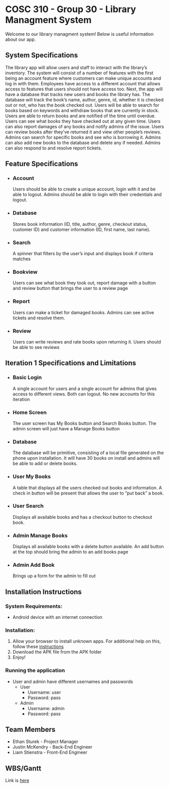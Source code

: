 # **COSC 310 - Group 30 - Library Managment System**
Welcome to our library managment system! Below is useful information about our app.

## **System Specifications**
The library app will allow users and staff to interact with the library’s inventory. The system will consist of a number of features with the first being an account feature where customers can make unique accounts and log in with them. Employees have access to a different account that allows access to features that users should not have access too. Next, the app will have a database that tracks new users and books the library has. The database will track the book’s name, author, genre, id, whether it is checked out or not, who has the book checked out. Users will be able to search for books based on keywords and withdraw books that are currently in stock. Users are able to return books and are notified of the time until overdue. Users can see what books they have checked out at any given time. Users can also report damages of any books and notify admins of the issue. Users can review books after they’ve returned it and view other people’s reviews. Admins can search for specific books and see who is borrowing it. Admins can also add new books to the database and delete any if needed. Admins can also respond to and resolve report tickets.

## **Feature Specifications**
- ### **Account**
    Users should be able to create a unique account, login with it and be able to logout. Admins should be able to login with their credentials and logout.

- ### **Database**
    Stores book information (ID, title, author, genre, checkout status, customer ID) and customer information (ID, first name, last name).

- ### **Search**
    A spinner that filters by the user’s input and displays book if criteria matches

- ### **Bookview**
    Users can see what book they took out, report damage with a button and review button that brings the user to a review page

- ### **Report**
    Users can make a ticket for damaged books. Admins can see active tickets and resolve them.

- ### **Review**
    Users can write reviews and rate books upon returning it. Users should be able to see reviews

## **Iteration 1 Specifications and Limitations**
- ### **Basic Login**
    A single account for users and a single account for admins that gives access to different views. Both can logout. No new accounts for this iteration

- ### **Home Screen**
    The user screen has My Books button and Search Books button. The admin screen will just have a Manage Books button

- ### **Database**
    The database will be primitive, consisting of a local file generated on the phone upon installation. It will have 30 books on install and admins will be able to add or delete books.

- ### **User My Books**
    A table that displays all the users checked out books and information. A check in button will be present that allows the user to “put back” a book.

- ### **User Search**
    Displays all available books and has a checkout button to checkout book.

- ### **Admin Manage Books**
    Displays all available books with a delete button available. An add button at the top should bring the admin to an add books page

- ### **Admin Add Book**
    Brings up a form for the admin to fill out

## **Installation Instructions**
### **System Requirements:**
- Android device with an internet connection

### **Installation:**
1. Allow your browser to install unknown apps. For additional help on this, follow these [instructions](https://www.lifewire.com/install-apk-on-android-4177185)
1. Download the APK file from the APK folder
3. Enjoy!

### **Running the application**
- User and admin have different usernames and passwords
    - User
        - Username: user
        - Password: pass
    - Admin
        - Username: admin
        - Password: pass
## **Team Members**
- Ethan Sturek - Project Manager
- Justin McKendry - Back-End Engineer
- Liam Stienstra - Front-End Engineer

## **WBS/Gantt**
Link is [here](https://app.smartsheet.com/sheets/mGMPcRX684vc3jw7CM2J5m2WWVm5q4RPqFGX4GC1?view=gantt)
